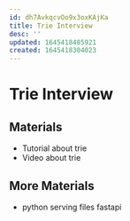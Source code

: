 ```yaml
---
id: dh7AvkqcvOo9x3oxKAjKa
title: Trie Interview
desc: ''
updated: 1645418485921
created: 1645418304023
---
```


# Trie Interview

## Materials

- Tutorial about trie
- Video about trie

## More Materials

- python serving files fastapi


